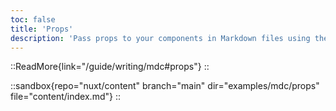 ```yaml
---
toc: false
title: 'Props'
description: 'Pass props to your components in Markdown files using the {} MDC syntax.'
---
```


::ReadMore{link="/guide/writing/mdc#props"}
::

::sandbox{repo="nuxt/content" branch="main" dir="examples/mdc/props" file="content/index.md"}
::
